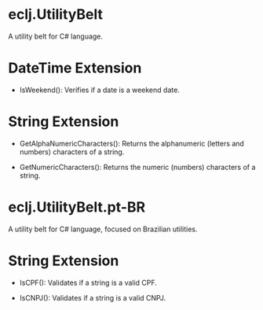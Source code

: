 # eclj.UtilityBelt
A utility belt for C# language.

# DateTime Extension
- IsWeekend(): Verifies if a date is a weekend date.

# String Extension
- GetAlphaNumericCharacters(): Returns the alphanumeric (letters and numbers) characters of a string.

- GetNumericCharacters(): Returns the numeric (numbers) characters of a string.

# eclj.UtilityBelt.pt-BR
A utility belt for C# language, focused on Brazilian utilities.

# String Extension
- IsCPF(): Validates if a string is a valid CPF.

- IsCNPJ(): Validates if a string is a valid CNPJ.
